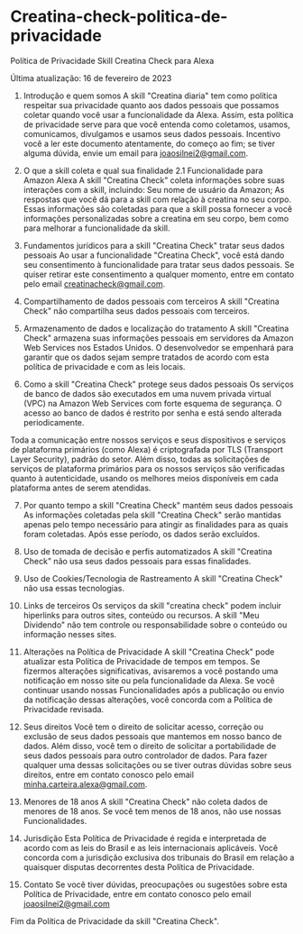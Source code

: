 # Creatina-check-politica-de-privacidade

Política de Privacidade Skill Creatina Check para Alexa

Última atualização: 16 de fevereiro de 2023

1. Introdução e quem somos
A skill "Creatina diaria" tem como política respeitar sua privacidade quanto aos dados pessoais que possamos coletar quando você usar a funcionalidade da Alexa. Assim, esta política de privacidade serve para que você entenda como coletamos, usamos, comunicamos, divulgamos e usamos seus dados pessoais.
Incentivo você a ler este documento atentamente, do começo ao fim; se tiver alguma dúvida, envie um email para joaosilnei2@gmail.com.

2. O que a skill coleta e qual sua finalidade
2.1 Funcionalidade para Amazon Alexa
A skill "Creatina Check" coleta informações sobre suas interações com a skill, incluindo:
Seu nome de usuário da Amazon;
As respostas que você dá para a skill com relação à creatina no seu corpo.
Essas informações são coletadas para que a skill possa fornecer a você informações personalizadas sobre a creatina em seu corpo, bem como para melhorar a funcionalidade da skill.

3.  Fundamentos jurídicos para a skill "Creatina Check" tratar seus dados pessoais
Ao usar a funcionalidade "Creatina Check", você está dando seu consentimento à funcionalidade para tratar seus dados pessoais. Se quiser retirar este consentimento a qualquer momento, entre em contato pelo email creatinacheck@gmail.com.

4. Compartilhamento de dados pessoais com terceiros
A skill "Creatina Check" não compartilha seus dados pessoais com terceiros.

5.  Armazenamento de dados e localização do tratamento
A skill "Creatina Check" armazena suas informações pessoais em servidores da Amazon Web Services nos Estados Unidos. O desenvolvedor se empenhará para garantir que os dados sejam sempre tratados de acordo com esta política de privacidade e com as leis locais.

6.  Como a skill "Creatina Check" protege seus dados pessoais
Os serviços de banco de dados são executados em uma nuvem privada virtual (VPC) na Amazon Web Services com forte esquema de segurança. O acesso ao banco de dados é restrito por senha e está sendo alterada periodicamente.

Toda a comunicação entre nossos serviços e seus dispositivos e serviços de plataforma primários (como Alexa) é criptografada por TLS (Transport Layer Security), padrão do setor. Além disso, todas as solicitações de serviços de plataforma primários para os nossos serviços são verificadas quanto à autenticidade, usando os melhores meios disponíveis em cada plataforma antes de serem atendidas.

7.  Por quanto tempo a skill "Creatina Check" mantém seus dados pessoais
As informações coletadas pela skill "Creatina Check" serão mantidas apenas pelo tempo necessário para atingir as finalidades para as quais foram coletadas. Após esse período, os dados serão excluídos.

8.  Uso de tomada de decisão e perfis automatizados
A skill "Creatina Check" não usa seus dados pessoais para essas finalidades.

9.  Uso de Cookies/Tecnologia de Rastreamento
A skill "Creatina Check" não usa essas tecnologias.

10. Links de terceiros
Os serviços da skill "creatina check" podem incluir hiperlinks para outros sites, conteúdo ou recursos. A skill "Meu Dividendo" não tem controle ou responsabilidade sobre o conteúdo ou informação nesses sites.

11.  Alterações na Política de Privacidade
A skill "Creatina Check" pode atualizar esta Política de Privacidade de tempos em tempos. Se fizermos alterações significativas, avisaremos a você postando uma notificação em nosso site ou pela funcionalidade da Alexa. Se você continuar usando nossas Funcionalidades após a publicação ou envio da notificação dessas alterações, você concorda com a Política de Privacidade revisada.

12.  Seus direitos
Você tem o direito de solicitar acesso, correção ou exclusão de seus dados pessoais que mantemos em nosso banco de dados. Além disso, você tem o direito de solicitar a portabilidade de seus dados pessoais para outro controlador de dados. Para fazer qualquer uma dessas solicitações ou se tiver outras dúvidas sobre seus direitos, entre em contato conosco pelo email minha.carteira.alexa@gmail.com.

13.  Menores de 18 anos
A skill "Creatina Check" não coleta dados de menores de 18 anos. Se você tem menos de 18 anos, não use nossas Funcionalidades.

14.  Jurisdição
Esta Política de Privacidade é regida e interpretada de acordo com as leis do Brasil e as leis internacionais aplicáveis. Você concorda com a jurisdição exclusiva dos tribunais do Brasil em relação a quaisquer disputas decorrentes desta Política de Privacidade.

15. Contato
Se você tiver dúvidas, preocupações ou sugestões sobre esta Política de Privacidade, entre em contato conosco pelo email joaosilnei2@gmail.com

Fim da Política de Privacidade da skill "Creatina Check".
